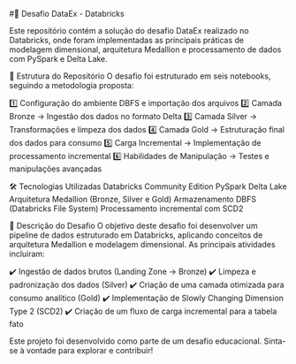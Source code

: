 #🚀 Desafio DataEx - Databricks

Este repositório contém a solução do desafio DataEx realizado no Databricks, onde foram implementadas as principais práticas de modelagem dimensional, arquitetura Medallion e processamento de dados com PySpark e Delta Lake.

📂 Estrutura do Repositório
O desafio foi estruturado em seis notebooks, seguindo a metodologia proposta:

1️⃣ Configuração do ambiente DBFS e importação dos arquivos
2️⃣ Camada Bronze → Ingestão dos dados no formato Delta
3️⃣ Camada Silver → Transformações e limpeza dos dados
4️⃣ Camada Gold → Estruturação final dos dados para consumo
5️⃣ Carga Incremental → Implementação de processamento incremental
6️⃣ Habilidades de Manipulação → Testes e manipulações avançadas


🛠️ Tecnologias Utilizadas
Databricks Community Edition
PySpark
Delta Lake
Arquitetura Medallion (Bronze, Silver e Gold)
Armazenamento DBFS (Databricks File System)
Processamento incremental com SCD2

📌 Descrição do Desafio
O objetivo deste desafio foi desenvolver um pipeline de dados estruturado em Databricks, aplicando conceitos de arquitetura Medallion e modelagem dimensional. As principais atividades incluíram:

✔️ Ingestão de dados brutos (Landing Zone → Bronze)
✔️ Limpeza e padronização dos dados (Silver)
✔️ Criação de uma camada otimizada para consumo analítico (Gold)
✔️ Implementação de Slowly Changing Dimension Type 2 (SCD2)
✔️ Criação de um fluxo de carga incremental para a tabela fato


Este projeto foi desenvolvido como parte de um desafio educacional. Sinta-se à vontade para explorar e contribuir!
